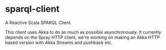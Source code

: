 sparql-client
===========

A Reactive Scala SPARQL Client.

This client uses Akka to do as much as possible asynchronously. It currently depends on the Spray HTTP client, we're working on making an Akka HTTP based version with Akka Streams and pushback etc.
